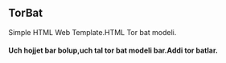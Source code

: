 ## TorBat
Simple HTML Web Template.HTML Tor bat modeli.
#### Uch hojjet bar bolup,uch tal tor bat modeli bar.Addi tor batlar.
